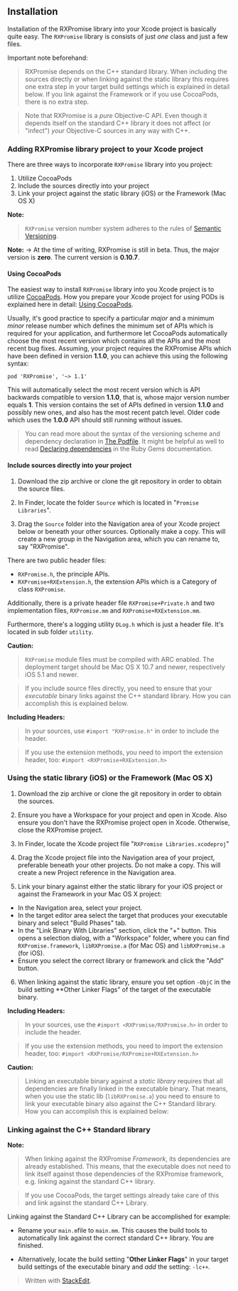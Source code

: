 ## Installation

Installation of the RXPromise library into your Xcode project is basically quite easy. The `RXPromise` library is consists of just _one_ class and just a few files.

Important note beforehand:  

> RXPromise depends on the C++ standard library. When including the sources directly or when linking against the static library this requires one extra step in your target build settings which is explained in detail below. If you link against the Framework or if you use CocoaPods, there is no extra step.  

> Note that RXPromise is a *pure* Objective-C API. Even though it depends itself on the standard C++ library it does not affect (or "infect") *your* Objective-C sources in any way with C++.

### Adding RXPromise library project to your Xcode project

There are three ways to incorporate `RXPromise` library into you project:

 1. Utilize CocoaPods
 2. Include the sources directly into your project
 3. Link your project against the static library (iOS) or the Framework (Mac OS X)

**Note:**
> `RXPromise` version number system adheres to the rules of [Semantic Versioning](http://semver.org).

**Note:**
-> At the time of writing, RXPromise is still in beta. Thus, the major version is **zero**. The current version is **0.10.7**.


#### Using CocoaPods

The easiest way to install `RXPromise` library into you Xcode project is to utilize [CocoaPods](http://cocoapods.org). How you prepare your Xcode project for using PODs is explained here in detail: [Using CocoaPods](http://guides.cocoapods.org/using/using-cocoapods.html).

Usually, it's good practice to specify a particular _major_ and a minimum _minor_ release number which defines the minimum set of APIs which is required for your application, and furthermore let CocoaPods automatically choose the most recent version which contains all the APIs and the most recent bug fixes. Assuming, your project requires the RXPromise APIs which have been defined in version **1.1.0**, you can achieve this using the following syntax:

`pod 'RXPromise', '~> 1.1'`

This will automatically select the most recent version which is API backwards compatible to version **1.1.0**, that is, whose major version number equals **1**. This version contains the set of APIs defined in version **1.1.0**  and possibly new ones, and also has the most recent patch level. Older code which uses the **1.0.0** API should still running without issues.

> You can read more about the syntax of the versioning scheme and dependency declaration in [The Podfile](http://guides.cocoapods.org/using/the-podfile.html). It might be helpful as well to read [Declaring dependencies](http://guides.rubygems.org/patterns/#declaring_dependencies) in the Ruby Gems documentation.


#### Include sources directly into your project

   1. Download the zip archive or clone the git repository in order to obtain the source files. 

      
   1. In Finder, locate the folder `Source` which is located in "`Promise Libraries`". 

   1. Drag the `Source` folder into the Navigation area of your Xcode project below or beneath your other sources. Optionally make a copy. This will create a new group in the Navigation area, which you can rename to, say "RXPromise".

There are two public header files: 

 - `RXPromise.h`,  the principle APIs.
 - `RXPromise+RXExtension.h`, the extension APIs which is a Category of class `RXPromise`.
 
Additionally, there is a private header file `RXPromise+Private.h` and two implementation files, `RXPromise.mm` and `RXPromise+RXExtension.mm`.

Furthermore, there's a logging utility `DLog.h` which is just a header file. It's located in sub folder `utility`.

   
**Caution:**
> `RXPromise` module files must be compiled with ARC enabled. The deployment target should be Mac OS X 10.7 and newer, respectively iOS 5.1 and newer.

> If you include source files directly, you need to ensure that your _executable_ binary links against the C++ standard library. How you can accomplish this is explained below.

**Including Headers:**

> In your sources, use  `#import "RXPromise.h"` in order to include the header. 

> If you use the extension methods, you need to import the extension header, too: `#import <RXPromise+RXExtension.h>`

 

### Using the static library (iOS) or the Framework (Mac OS X)

1. Download the zip archive or clone the git repository in order to obtain the sources. 

2. Ensure you have a Workspace for your project and open in Xcode. Also ensure you don't have the RXPromise project open in Xcode. Otherwise, close the RXPromise project. 

3. In Finder, locate the Xcode project file "`RXPromise Libraries.xcodeproj`" 

4. Drag the Xcode project file into the Navigation area of your project, preferable beneath your other projects. Do not make a copy. This will create a new Project reference in the Navigation area.

5. Link your binary against either the static library for your iOS project or against the Framework in your Mac OS X project:

- In the Navigation area, select your project. 
- In the target editor area select the target that produces your executable binary and select "Build Phases" tab. 
- In the "Link Binary With Libraries" section, click the "+" button. This opens a selection dialog, with a "Workspace" folder, where you can find `RXPromise.framework`, `libRXPromise.a` (for Mac OS) and `libRXPromise.a` (for iOS). 
- Ensure you select the correct library or framework and click the "Add" button.

6. When linking against the static library, ensure you set option `-ObjC` in the build setting **Other Linker Flags" of the target of the executable binary.

**Including Headers:**
> In your sources, use the `#import <RXPromise/RXPromise.h>` in order to include the header.

> If you use the extension methods, you need to import the extension header, too: `#import <RXPromise/RXPromise+RXExtension.h>`


**Caution:**
> Linking an executable binary against a _static library_ requires that all dependencies are finally linked in the executable binary. That means, when you use the static lib (`libRXPromise.a`) you need to ensure to link your executable binary also against the C++ Standard library. How you can accomplish this is explained below:


### Linking against the C++ Standard library

 **Note:** 
> When linking against the RXPromise *Framework*, its dependencies are already established. This means, that the executable does not need to link itself against those dependencies of the RXPromise framework, e.g. linking against the standard C++ library.  

> If you use CocoaPods, the target settings already take care of this and link against the standard C++ Library.



Linking against the Standard C++ Library can be accomplished for example:

  - Rename your `main.m`file to `main.mm`. This causes the build tools to automatically link against the correct standard C++ library. You are finished.

  - Alternatively, locate the build setting "**Other Linker Flags**" in your target build settings of the executable binary and *add* the setting: `-lc++`.



> Written with [StackEdit](https://stackedit.io/).